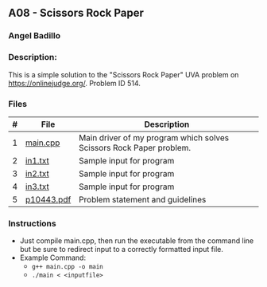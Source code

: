## A08 - Scissors Rock Paper
### Angel Badillo
### Description:

This is a simple solution to the "Scissors Rock Paper" UVA problem on https://onlinejudge.org/. Problem ID 514.

### Files

| # | File                    | Description                                                         |
|:-:|-------------------------|---------------------------------------------------------------------|
| 1 | [main.cpp](main.cpp)    | Main driver of my program which solves Scissors Rock Paper problem. |
| 2 | [in1.txt](in1.txt)      | Sample input for program                                            |
| 3 | [in2.txt](in2.txt)      | Sample input for program                                            |
| 4 | [in3.txt](in3.txt)      | Sample input for program                                            |
| 5 | [p10443.pdf](p10443.pdf) | Problem statement and guidelines                                   |

### Instructions

- Just compile main.cpp, then run the executable from the command line but be sure to redirect
input to a correctly formatted input file.
- Example Command:
    - `g++ main.cpp -o main`
    - `./main < <inputfile>`